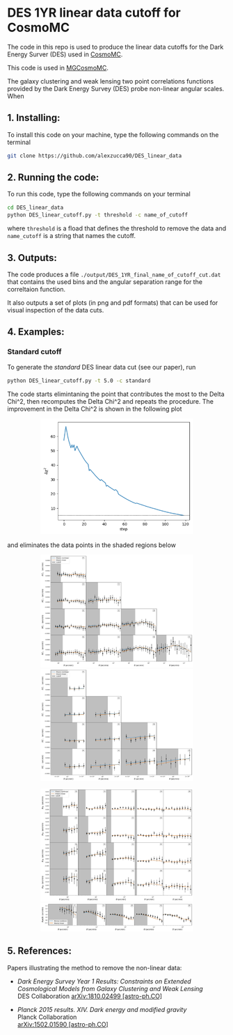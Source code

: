 DES 1YR linear data cutoff for CosmoMC
==================================

The code in this repo is used to produce the linear data cutoffs for the Dark Energy Surver (DES) used in [CosmoMC](https://github.com/cmbant/CosmoMC).

This code is used in [MGCosmoMC](https://github.com/sfu-cosmo/MGCosmoMC). 

The galaxy clustering and weak lensing two point correlations functions provided by the Dark Energy Survey (DES) probe non-linear angular scales. When 

## 1. Installing:
To install this code on your machine, type the following commands on the terminal
```bash
git clone https://github.com/alexzucca90/DES_linear_data
```

## 2. Running the code:
To run this code, type the following commands on your terminal
```bash
cd DES_linear_data
python DES_linear_cutoff.py -t threshold -c name_of_cutoff
```
where ```threshold``` is a fload that defines the threshold to remove the data and ```name_cutoff``` is a string that names the cutoff.

## 3. Outputs:
The code produces a file ```./output/DES_1YR_final_name_of_cutoff_cut.dat``` that contains the used bins and the angular separation range for the correltaion function.

It also outputs a set of plots (in png and pdf formats) that can be used for visual inspection of the data cuts.


## 4. Examples:

### Standard cutoff
To generate the *standard* DES linear data cut (see our paper), run
```bash
python DES_linear_cutoff.py -t 5.0 -c standard
```
The code starts elimintaning the point that contributes the most to the Delta Chi^2, then recomputes the Delta Chi^2 and repeats the procedure. The improvement in the Delta Chi^2 is shown in the following plot
<p align="center">
<img src="img/chi2_improvement_standard.png" width="350" title="delta chi 2 improvement" />
</p>

and eliminates the data points in the shaded regions below

<p align="center">
<img src="img/m1standard.png" width="350" title="standard m 1" />
<img src="img/m2standard.png" width="350" title="standard m 2" />
</p>
<p align="center">
<img src="img/m3standard.png" width="350" title="standard m 3" />
<img src="img/m4standard.png" width="350" title="standard m 4" />
</p>

## 5. References:
Papers illustrating the method to remove the non-linear data:

*  *Dark Energy Survey Year 1 Results: Constraints on Extended Cosmological Models from Galaxy Clustering and Weak Lensing*  
    DES Collaboration 
    [arXiv:1810.02499 [astro-ph.CO]](https://arxiv.org/abs/1810.02499)
    
*   *Planck 2015 results. XIV. Dark energy and modified gravity*  
    Planck Collaboration   
    [arXiv:1502.01590 [astro-ph.CO]](https://arxiv.org/abs/1502.01590)
    



